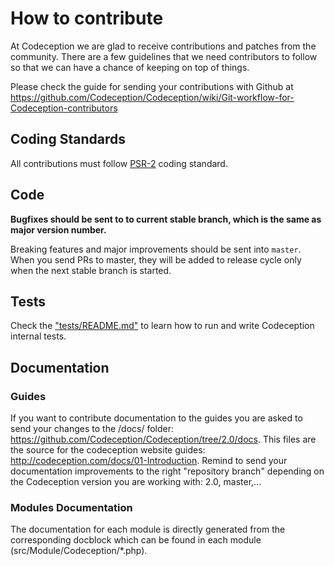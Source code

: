 # How to contribute

At Codeception we are glad to receive contributions and patches from the community. There are a few guidelines that we need contributors to follow so that we can have a chance of keeping on top of things.

Please check the guide for sending your contributions with Github at https://github.com/Codeception/Codeception/wiki/Git-workflow-for-Codeception-contributors

## Coding Standards
All contributions must follow [PSR-2](http://www.php-fig.org/psr/psr-2/) coding standard.

## Code
**Bugfixes should be sent to to current stable branch, which is the same as major version number.**

Breaking features and major improvements should be sent into `master`. When you send PRs to master, they will be added to release cycle only when the next stable branch is started.

## Tests

Check the ["tests/README.md"](tests/README.md) to learn how to run and write Codeception internal tests.

## Documentation

### Guides
If you want to contribute documentation to the guides you are asked to send your changes to the /docs/ folder: https://github.com/Codeception/Codeception/tree/2.0/docs. This files are the source for the codeception website guides: http://codeception.com/docs/01-Introduction. Remind to send your documentation improvements to the right "repository branch" depending on the Codeception version you are working with: 2.0, master,...

### Modules Documentation
The documentation for each module is directly generated from the corresponding docblock which can be found in each module (src/Module/Codeception/*.php).
